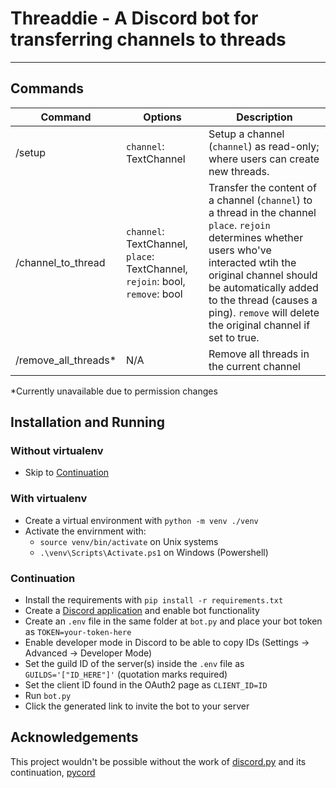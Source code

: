 # Threaddie - A Discord bot for transferring channels to threads
________________________________________________________________
## Commands
| Command              | Options                                                                      | Description                                                                                                                                                                                                                                                                            |
|----------------------|------------------------------------------------------------------------------|----------------------------------------------------------------------------------------------------------------------------------------------------------------------------------------------------------------------------------------------------------------------------------------|
| /setup               | `channel`: TextChannel                                                       | Setup a channel (`channel`) as read-only; where users can create new threads.                                                                                                                                                                                                          |
| /channel_to_thread   | `channel`: TextChannel, `place`: TextChannel, `rejoin`: bool, `remove`: bool | Transfer the content of a channel (`channel`) to a thread in the channel `place`. `rejoin` determines whether users who've interacted wtih the original channel should be automatically added to the thread (causes a ping). `remove` will delete the original channel if set to true. |
| /remove_all_threads* | N/A                                                                          | Remove all threads in the current channel                                                                                                                                                                                                                                              |
*Currently unavailable due to permission changes
## Installation and Running
### Without virtualenv
- Skip to [Continuation](#continuation)

### With virtualenv
- Create a virtual environment with `python -m venv ./venv`
- Activate the envirnment with:
  - `source venv/bin/activate` on Unix systems
  - `.\venv\Scripts\Activate.ps1` on Windows (Powershell)

### Continuation
- Install the requirements with `pip install -r requirements.txt`
- Create a [Discord application](https://discord.com/developers/applications) and enable bot functionality
- Create an `.env` file in the same folder at `bot.py` and place your bot token as `TOKEN=your-token-here`
- Enable developer mode in Discord to be able to copy IDs (Settings -> Advanced -> Developer Mode)
- Set the guild ID of the server(s) inside the `.env` file as `GUILDS='["ID_HERE"]'` (quotation marks required)
- Set the client ID found in the OAuth2 page as `CLIENT_ID=ID`
- Run `bot.py`
- Click the generated link to invite the bot to your server

## Acknowledgements
This project wouldn't be possible without the work of [discord.py](https://github.com/Rapptz/discord.py) and its continuation, [pycord](https://github.com/Pycord-Development/pycord/)